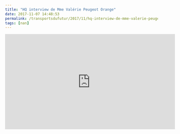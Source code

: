 ```yaml
---
title: "HQ interview de Mme Valérie Peugeot Orange"
date: 2017-11-07 14:48:53
permalink: /transportsdufutur/2017/11/hq-interview-de-mme-valerie-peugeot-orange.html
tags: [nan]
---
```


<iframe width="560" height="315" src="https://www.youtube.com/embed/uzn1vNEPLVw" frameborder="0" allowfullscreen></iframe>
